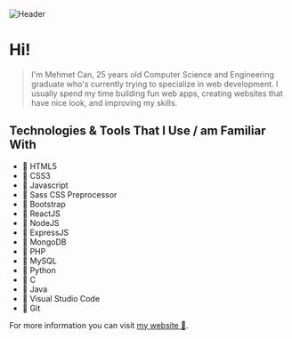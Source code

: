 <img src="https://mehmetcanaygun.github.io/files/assets/github-readme-header.jpg" alt="Header" />

# Hi!

> I'm Mehmet Can, 25 years old Computer Science and Engineering graduate who's currently trying to specialize in web development. I usually spend my time building fun web apps, creating websites that have nice look, and improving my skills.

## Technologies & Tools That I Use / am Familiar With

- 📌 HTML5
- 📌 CSS3
- 📌 Javascript
- 📌 Sass CSS Preprocessor
- 📌 Bootstrap
- 📌 ReactJS
- 📌 NodeJS
- 📌 ExpressJS
- 📌 MongoDB
- 📌 PHP
- 📌 MySQL
- 📌 Python
- 📌 C
- 📌 Java
- 📌 Visual Studio Code
- 📌 Git

For more information you can visit <a href="https://mehmetcanaygun.com/" target="_blank">my website 🔗</a>.
